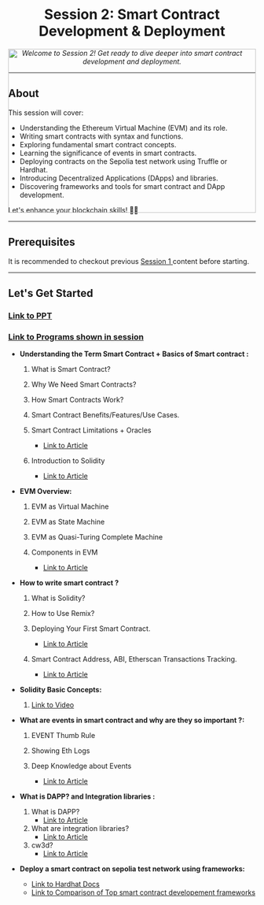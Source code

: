 <h1 align="center">Session 2: Smart Contract Development & Deployment</h1>

<div style="width:100%;height:0;padding-bottom:66%;position:relative;"><image src="https://images.ctfassets.net/q5ulk4bp65r7/3tPD44XGnQKT7Ypz7lyzaD/4b64021a4f6d376fa93f6634d1929576/Learn_Illustration_What_is_a_Smart_Contract__1_.png" width="100%" height="100%" style="position:absolute" frameBorder="0" class="giphy-embed" allowFullScreen></image></p>

<p align="center"><em>Welcome to Session 2! Get ready to dive deeper into smart contract development and deployment.</em></p>

<hr>

<h2>About</h2>

<p>This session will cover:</p>

<ul>
  <li>Understanding the Ethereum Virtual Machine (EVM) and its role.</li>
  <li>Writing smart contracts with syntax and functions.</li>
  <li>Exploring fundamental smart contract concepts.</li>
  <li>Learning the significance of events in smart contracts.</li>
  <li>Deploying contracts on the Sepolia test network using Truffle or Hardhat.</li>
  <li>Introducing Decentralized Applications (DApps) and libraries.</li>
  <li>Discovering frameworks and tools for smart contract and DApp development.</li>
</ul>

<p>Let's enhance your blockchain skills! 🚀🔗</p>

<hr>

<h2>Prerequisites</h2>
  It is recommended to checkout previous  <a href="https://github.com/TheGraphIndia/Web3-with-The-Graph-India/tree/main/Session_1">Session 1 </a> content before starting.
<hr> 
<h2> Let's Get Started</h2>

<h3><a href=""> Link to PPT </a></h2>
<h3><a href="https://github.com/TheGraphIndia/Web3-with-The-Graph-India/tree/main/Session_2/Programs"> Link to Programs shown in session </a></h2>

- **Understanding the Term Smart Contract + Basics of Smart contract :**
  
  1. What is Smart Contract?
  2. Why We Need Smart Contracts?
  3. How Smart Contracts Work?
  4. Smart Contract Benefits/Features/Use Cases.
  5. Smart Contract Limitations + Oracles
  
      - [Link to Article](https://chain.link/education/smart-contracts)
  
  6. Introduction to Solidity
        - [Link to Article](https://docs.soliditylang.org/en/v0.8.21/)


- **EVM Overview:**
  
  1. EVM as Virtual Machine
  2. EVM as State Machine
  3. EVM as Quasi-Turing Complete Machine
  4. Components in EVM
  
      - [Link to Article](https://medium.com/coinmonks/evm-part1-the-abcs-of-ethereum-virtual-machine-3669cbac0b4#:~:text=EVM%20in%20100%20wordsnew%20block%20that%20gets%20mined.)

- **How to write smart contract ?**
  
  1. What is Solidity?
  2. How to Use Remix?
  3. Deploying Your First Smart Contract.
  
        - [Link to Article](https://medium.com/geekculture/learn-solidity-1-simple-variables-dc2750f05d57)
  
  4. Smart Contract Address, ABI, Etherscan Transactions Tracking.
  
       - [Link to Article](https://medium.com/@eiki1212/explaining-ethereum-contract-abi-evm-bytecode-6afa6e917c3b)

- **Solidity Basic Concepts:**
    
  1. [Link to Video](https://youtu.be/NqGe942J4Y0?si=SYrQ3rTc9thg3uwF)
    
- **What are events in smart contract and why are they so important ?:**

  1. EVENT Thumb Rule
  2. Showing Eth Logs
  3. Deep Knowledge about Events
     
       - [Link to Article](https://medium.com/linum-labs/everything-you-ever-wanted-to-know-about-events-and-logs-on-ethereum-fec84ea7d0a5)


- **What is DAPP? and Integration libraries :** 
  1. What is DAPP?
        - [Link to Article](https://medium.com/centrality/what-even-is-a-dapp-and-why-are-they-useful-10f64c13d454)
  2. What are integration libraries?
        - [Link to Article](https://blog.openreplay.com/comparing-blockchain-libraries--web3js-vs-ethersjs/)
  3. cw3d?
        - [Link to Article](https://www.alchemy.com/create-web3-dapp)


- **Deploy a smart contract on sepolia test network using frameworks:** 

  - [Link to Hardhat Docs](https://hardhat.org/)
  - [Link to Comparison of Top smart contract developement frameworks](https://medium.com/coinmonks/compare-the-top-3-smart-contract-frameworks-for-web3-projects-in-2022-hardhat-truffle-and-ca26c638c597)


